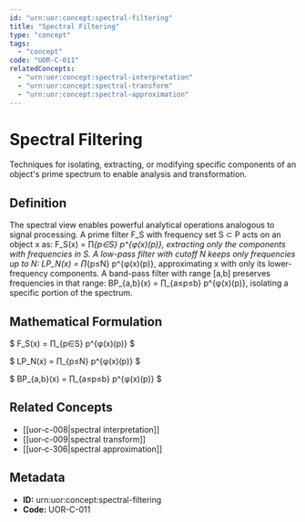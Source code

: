 ```yaml
---
id: "urn:uor:concept:spectral-filtering"
title: "Spectral Filtering"
type: "concept"
tags:
  - "concept"
code: "UOR-C-011"
relatedConcepts:
  - "urn:uor:concept:spectral-interpretation"
  - "urn:uor:concept:spectral-transform"
  - "urn:uor:concept:spectral-approximation"
---
```


# Spectral Filtering

Techniques for isolating, extracting, or modifying specific components of an object's prime spectrum to enable analysis and transformation.

## Definition

The spectral view enables powerful analytical operations analogous to signal processing. A prime filter F_S with frequency set S ⊂ P acts on an object x as: F_S(x) = ∏_{p∈S} p^{φ(x)(p)}, extracting only the components with frequencies in S. A low-pass filter with cutoff N keeps only frequencies up to N: LP_N(x) = ∏_{p≤N} p^{φ(x)(p)}, approximating x with only its lower-frequency components. A band-pass filter with range [a,b] preserves frequencies in that range: BP_{a,b}(x) = ∏_{a≤p≤b} p^{φ(x)(p)}, isolating a specific portion of the spectrum.

## Mathematical Formulation

$
F_S(x) = ∏_{p∈S} p^{φ(x)(p)}
$

$
LP_N(x) = ∏_{p≤N} p^{φ(x)(p)}
$

$
BP_{a,b}(x) = ∏_{a≤p≤b} p^{φ(x)(p)}
$

## Related Concepts

- [[uor-c-008|spectral interpretation]]
- [[uor-c-009|spectral transform]]
- [[uor-c-306|spectral approximation]]

## Metadata

- **ID:** urn:uor:concept:spectral-filtering
- **Code:** UOR-C-011
